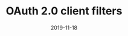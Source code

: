 ---
title: OAuth 2.0 client filters
linkTitle: OAuth 2.0 client filters
date: 2019-11-18
description: This section describes the filters you can use when API Gateway is acting as an OAuth client.
weight: 11
---